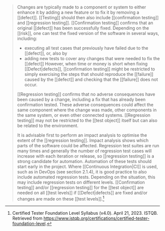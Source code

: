 > Changes are typically made to a component or system to either enhance it by adding a new feature or to fix it by removing a [[defect]]. [[Testing]] should then also include [[confirmation testing]] and [[regression testing]]. [[Confirmation testing]] confirms that an original [[defect]] has been successfully fixed. Depending on the [[risk]], one can test the fixed version of the software in several ways, including:
> - executing all test cases that previously have failed due to the [[defect]], or, also by
> - adding new tests to cover any changes that were needed to fix the [[defect]] 
> However, when time or money is short when fixing [[Defect|defects]], [[confirmation testing]] might be restricted to simply exercising the steps that should reproduce the [[failure]] caused by the [[defect]] and checking that the [[failure]] does not occur.
>
> [[Regression testing]] confirms that no adverse consequences have been caused by a change, including a fix that has already been confirmation tested. These adverse consequences could affect the same component where the change was made, other components in the same system, or even other connected systems. [[Regression testing]] may not be restricted to the [[test object]] itself but can also be related to the environment.
>
> It is advisable first to perform an impact analysis to optimise the extent of the [[regression testing]]. Impact analysis shows which parts of the software could be affected. Regression test suites are run many times and generally the number of regression test cases will increase with each iteration or release, so [[regression testing]] is a strong candidate for automation. Automation of these tests should start early in the project. Where [[Continuous Integration|CI]] is used, such as in DevOps (see section 2.1.4), it is good practice to also include automated regression tests. Depending on the situation, this may include regression tests on different levels. [[Confirmation testing]] and/or [[regression testing]] for the [[test object]] are needed on all [[test levels]] if [[Defect|defects]] are fixed and/or changes are made on these [[test levels]].[^1]

[^1]: Certified Tester Foundation Level Syllabus (v4.0). April 21, 2023. ISTQB. Retrieved from https://www.istqb.org/certifications/certified-tester-foundation-level.